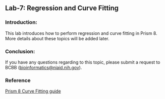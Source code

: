 ## Lab-7: Regression and Curve Fitting

### Introduction:
This lab introduces how to perform regression and curve fitting in Prism 8. More details about these topics will be added later. 

### Conclusion:
If you have any questions regarding to this topic, please submit a request to BCBB (bioinformatics@niaid.nih.gov).

### Reference
[Prism 8 Curve Fitting guide](https://www.graphpad.com/guides/prism/8/curve-fitting/index.htm)

